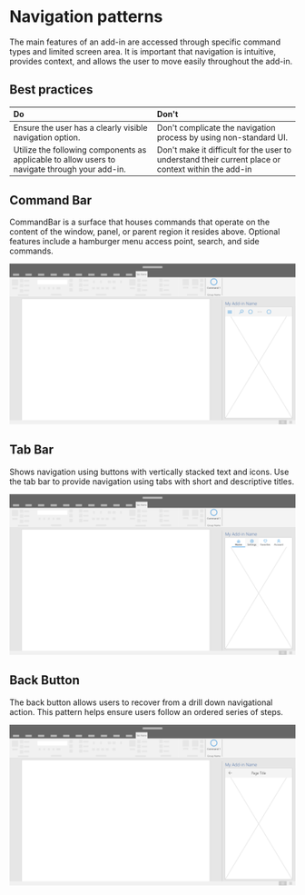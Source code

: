 # Navigation patterns

The main features of an add-in are accessed through specific command types and limited screen area. It is important that navigation is intuitive, provides context, and allows the user to move easily throughout the add-in.

## Best practices

| Do    | Don't |
| :---- | :---- |
| Ensure the user has a clearly visible navigation option. | Don't complicate the navigation process by using non-standard UI.
| Utilize the following components as applicable to allow users to navigate through your add-in. | Don't make it difficult for the user to understand their current place or context within the add-in



## Command Bar

CommandBar is a surface that houses commands that operate on the content of the window, panel, or parent region it resides above. Optional features include a hamburger menu access point, search, and side commands.

![Commands - Specifications for desktop task pane](../images/add-in-command-bar.png)



## Tab Bar

Shows navigation using buttons with vertically stacked text and icons. Use the tab bar to provide navigation using tabs with short and descriptive titles.

![Tab Bar - Specifications for desktop task pane](../images/add-in-tab-bar.png)


## Back Button

The back button allows users to recover from a drill down navigational action. This pattern helps ensure users follow an ordered series of steps.  

![Back Button - Specifications for desktop task pane](../images/add-in-back-button.png)
